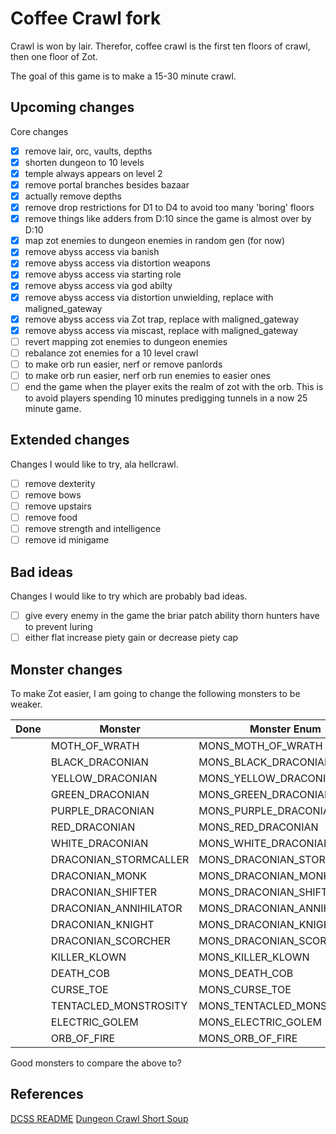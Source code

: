 # Coffee Crawl fork

Crawl is won by lair. Therefor, coffee crawl is the first ten floors of crawl, then one floor of Zot.

The goal of this game is to make a 15-30 minute crawl.

## Upcoming changes

Core changes

- [x] remove lair, orc, vaults, depths
- [x] shorten dungeon to 10 levels
- [x] temple always appears on level 2
- [x] remove portal branches besides bazaar
- [x] actually remove depths
- [x] remove drop restrictions for D1 to D4 to avoid too many 'boring' floors
- [x] remove things like adders from D:10 since the game is almost over by D:10
- [x] map zot enemies to dungeon enemies in random gen (for now)
- [x] remove abyss access via banish
- [x] remove abyss access via distortion weapons
- [x] remove abyss access via starting role
- [x] remove abyss access via god abilty
- [x] remove abyss access via distortion unwielding, replace with maligned_gateway
- [x] remove abyss access via Zot trap, replace with maligned_gateway
- [x] remove abyss access via miscast, replace with maligned_gateway
- [ ] revert mapping zot enemies to dungeon enemies
- [ ] rebalance zot enemies for a 10 level crawl
- [ ] to make orb run easier, nerf or remove panlords
- [ ] to make orb run easier, nerf orb run enemies to easier ones
- [ ] end the game when the player exits the realm of zot with the orb. This is to avoid players spending 10 minutes predigging tunnels in a now 25 minute game.

## Extended changes

Changes I would like to try, ala hellcrawl.

- [ ] remove dexterity
- [ ] remove bows
- [ ] remove upstairs
- [ ] remove food
- [ ] remove strength and intelligence
- [ ] remove id minigame

## Bad ideas

Changes I would like to try which are probably bad ideas.

- [ ] give every enemy in the game the briar patch ability thorn hunters have to prevent luring
- [ ] either flat increase piety gain or decrease piety cap

## Monster changes

To make Zot easier, I am going to change the following monsters to be weaker.

| Done | Monster               | Monster Enum               | Proposesd Comparable  | Change |
| ---- | --------------------- | -------------------------- | --------------------- | ------ |
|      | MOTH_OF_WRATH         | MONS_MOTH_OF_WRATH         | MONS_VAMPIRE_MOSQUITO |        |
|      | BLACK_DRACONIAN       | MONS_BLACK_DRACONIAN       | MONS_TENGU_WARRIOR    |        |
|      | YELLOW_DRACONIAN      | MONS_YELLOW_DRACONIAN      | MONS_ORC_WARRIOR      |        |
|      | GREEN_DRACONIAN       | MONS_GREEN_DRACONIAN       | MONS_ORC_WARRIOR      |        |
|      | PURPLE_DRACONIAN      | MONS_PURPLE_DRACONIAN      | MONS_ORC_WARRIOR      |        |
|      | RED_DRACONIAN         | MONS_RED_DRACONIAN         | MONS_ORC_WARRIOR      |        |
|      | WHITE_DRACONIAN       | MONS_WHITE_DRACONIAN       | MONS_ORC_WARRIOR      |        |
|      | DRACONIAN_STORMCALLER | MONS_DRACONIAN_STORMCALLER | MONS_DEATH_KNIGHT     |        |
|      | DRACONIAN_MONK        | MONS_DRACONIAN_MONK        | MONS_ORC_WARRIOR      |        |
|      | DRACONIAN_SHIFTER     | MONS_DRACONIAN_SHIFTER     | MONS_ORC_SORCERER     |        |
|      | DRACONIAN_ANNIHILATOR | MONS_DRACONIAN_ANNIHILATOR | MONS_DEEP_ELF_MAGE    |        |
|      | DRACONIAN_KNIGHT      | MONS_DRACONIAN_KNIGHT      | MONS_ORC_KNIGHT       |        |
|      | DRACONIAN_SCORCHER    | MONS_DRACONIAN_SCORCHER    | MONS_ORC_SORCERER     |        |
|      | KILLER_KLOWN          | MONS_KILLER_KLOWN          | MONS_RAKSHASA         |        |
|      | DEATH_COB             | MONS_DEATH_COB             | MONS_HUNGRY_GHOST     |        |
|      | CURSE_TOE             | MONS_CURSE_TOE             | MONS_EYE_OF_DRAINING  |        |
|      | TENTACLED_MONSTROSITY | MONS_TENTACLED_MONSTROSITY | MONS_UGLY_THING       |        |
|      | ELECTRIC_GOLEM        | MONS_ELECTRIC_GOLEM        | MONS_OGRE_MAGE        |        |
|      | ORB_OF_FIRE           | MONS_ORB_OF_FIRE           | MONS_EFREET           |        |

Good monsters to compare the above to?

## References

[DCSS README](https://github.com/crawl/crawl)
[Dungeon Crawl Short Soup](https://github.com/dcandido/crawl)
